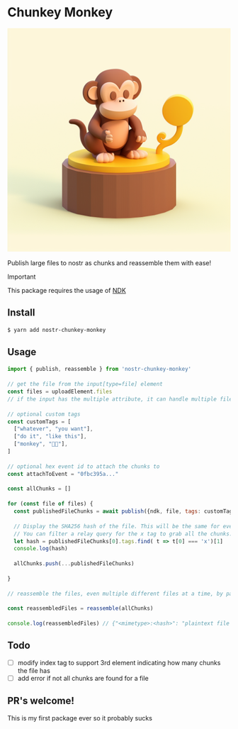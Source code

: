 # Chunkey Monkey

![Chunkey Monkey](chunkeymonkey.png)

Publish large files to nostr as chunks and reassemble them with ease!

> [!IMPORTANT]
> This package requires the usage of [NDK](https://github.com/nostr-dev-kit/ndk#installation)

## Install

``` bash
$ yarn add nostr-chunkey-monkey
```

## Usage

``` javascript
import { publish, reassemble } from 'nostr-chunkey-monkey'

// get the file from the input[type=file] element
const files = uploadElement.files
// if the input has the multiple attribute, it can handle multiple files at once

// optional custom tags
const customTags = [
  ["whatever", "you want"],
  ["do it", "like this"],
  ["monkey", "🐒🍌"],
]

// optional hex event id to attach the chunks to
const attachToEvent = "0fbc395a..." 

const allChunks = []

for (const file of files) {
  const publishedFileChunks = await publish({ndk, file, tags: customTags, attach: attachToEvent })

  // Display the SHA256 hash of the file. This will be the same for every chunk, so you can use it as the identifier of the group of chunks.
  // You can filter a relay query for the x tag to grab all the chunks.
  let hash = publishedFileChunks[0].tags.find( t => t[0] === 'x')[1] 
  console.log(hash)

  allChunks.push(...publishedFileChunks)

}

// reassemble the files, even multiple different files at a time, by passing chunk events into reassemble()

const reassembledFiles = reassemble(allChunks)

console.log(reassembledFiles) // {"<mimetype>:<hash>": "plaintext file contents", ...}

```

## Todo

- [ ] modify index tag to support 3rd element indicating how many chunks the file has
- [ ] add error if not all chunks are found for a file

## PR's welcome!

This is my first package ever so it probably sucks
